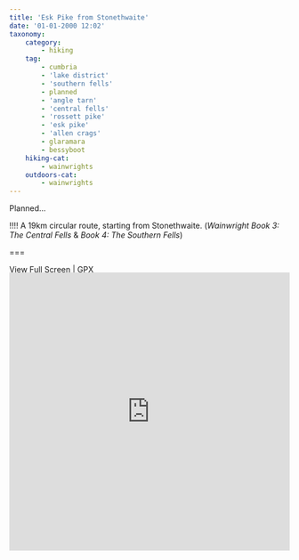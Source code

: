 ```yaml
---
title: 'Esk Pike from Stonethwaite'
date: '01-01-2000 12:02'
taxonomy:
    category:
        - hiking
    tag:
        - cumbria
        - 'lake district'
        - 'southern fells'
        - planned
        - 'angle tarn'
        - 'central fells'
        - 'rossett pike'
        - 'esk pike'
        - 'allen crags'
        - glaramara
        - bessyboot
    hiking-cat:
        - wainwrights
    outdoors-cat:
        - wainwrights
---
```


Planned...

!!!! A 19km circular route, starting from Stonethwaite. (*Wainwright Book 3: The Central Fells* & *Book 4: The Southern Fells*)

===

[View Full Screen](https://map.mootparadox.com/full/angletarn-plan) | [GPX](https://map.mootparadox.com/gpx/angletarn-plan)  
<p><iframe src="https://map.mootparadox.com/embed/angletarn-plan" height="500" width="100%" style="border:none; margin-top:-1.2em;"></iframe></p>